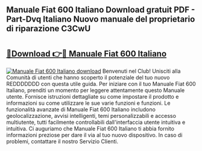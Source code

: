 ## Manuale Fiat 600 Italiano Download gratuit PDF - Part-Dvq Italiano Nuovo manuale del proprietario di riparazione C3CwU

# <h2><a href="http://dfh33lp.blite.top/?on=Manuale+Fiat+600+Italiano">🔗Download 👉🔴 Manuale Fiat 600 Italiano</a></h2>

[![Manuale Fiat 600 Italiano download](https://i.imgur.com/lujVjoI.png)](http://dfh33lp.blite.top/?on=Manuale+Fiat+600+Italiano)
Benvenuti nel Club! Unisciti alla Comunità di utenti che hanno scoperto il potenziale del tuo nuovo REDDDDDDD con questa utile guida. Per iniziare con il tuo Manuale Fiat 600 Italiano, prenditi un momento per leggere attentamente questo Manuale utente. Fornisce istruzioni dettagliate su come impostare il prodotto e informazioni su come utilizzare le sue varie funzioni e funzioni. Le funzionalità avanzate di Manuale Fiat 600 Italiano includono geolocalizzazione, avvisi intelligenti, temi personalizzabili e accesso multiutente, tutti facilmente controllabili dall'interfaccia utente intuitiva e intuitiva. Ci auguriamo che Manuale Fiat 600 Italiano ti abbia fornito informazioni preziose per dare il via al tuo nuovo dispositivo. In caso di problemi, contattare il nostro Servizio Clienti.
